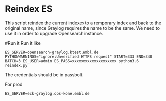 # Reindex ES
This script reindex the current indexes to a remporary index and back to the original name, since Graylog requires the name to be the same. We need to use it in order to upgrade Opensearch instance.

#Run it
Run it like
```
ES_SERVER=opensearch-graylog.ktest.embl.de PYTHONWARNINGS="ignore:Unverified HTTPS request" START=333 END=340 BATCH=3 ES_USER=admin ES_PASS=xxxxxxxxxxxxxxxxxxxx python3.6 reindex.py
```
The credentials should be in passbolt.

For prod
```
ES_SERVER=eck-graylog.ops-kone.embl.de
```
